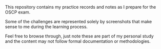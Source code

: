 
This repository contains my practice records and notes as I prepare for the OSCP exam. 

Some of the challenges are represented solely by screenshots that make sense to me during the learning process. 

Feel free to browse through, just note these are part of my personal study and the content may not follow formal documentation or methodologies.
